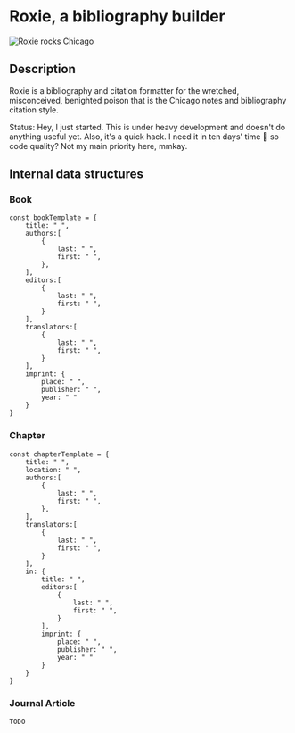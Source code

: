 # Roxie, a bibliography builder

![Roxie rocks Chicago](https://github.com/gswirrl/roxie/blob/master/doc/roxie.jpg?raw=true)

## Description

Roxie is a bibliography and citation formatter for the wretched, misconceived, benighted poison that is the Chicago notes and bibliography citation style.

Status: Hey, I just started. This is under heavy development and doesn't do anything useful yet. Also, it's a quick hack. I need it in ten days' time 😬 so code quality? Not my main priority here, mmkay.

## Internal data structures

### Book
```
const bookTemplate = {
	title: " ",
	authors:[
		{
			last: " ",
			first: " ",
		},
	],
	editors:[
		{
			last: " ",
			first: " ",
		}
	],
	translators:[
		{
			last: " ",
			first: " ",
		}
	],
	imprint: {
		place: " ",
		publisher: " ",
		year: " "
	}
}
```

### Chapter
```
const chapterTemplate = {
	title: " ",
	location: " ",
	authors:[
		{
			last: " ",
			first: " ",
		},
	],
	translators:[
		{
			last: " ",
			first: " ",
		}
	],
	in: {
		title: " ",
		editors:[
			{
				last: " ",
				first: " ",
			}
		],
		imprint: {
			place: " ",
			publisher: " ",
			year: " "
		}
	}
}
```

### Journal Article
```
TODO
```